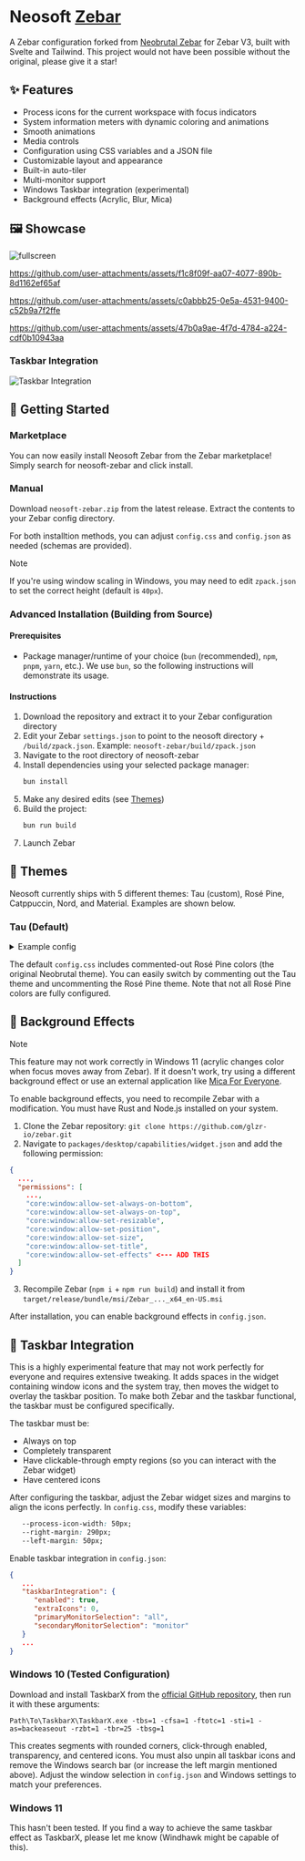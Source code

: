 # Neosoft [Zebar](https://github.com/glzr-io/zebar)
A Zebar configuration forked from [Neobrutal Zebar](https://github.com/adriankarlen/neobrutal-zebar) for Zebar V3, built with Svelte and Tailwind. This project would not have been possible without the original, please give it a star!

## ✨ Features

- Process icons for the current workspace with focus indicators
- System information meters with dynamic coloring and animations
- Smooth animations
- Media controls
- Configuration using CSS variables and a JSON file
- Customizable layout and appearance
- Built-in auto-tiler
- Multi-monitor support
- Windows Taskbar integration (experimental)
- Background effects (Acrylic, Blur, Mica)


## 🖼️ Showcase

![fullscreen](./misc/fullscreen.png)

https://github.com/user-attachments/assets/f1c8f09f-aa07-4077-890b-8d1162ef65af

https://github.com/user-attachments/assets/c0abbb25-0e5a-4531-9400-c52b9a7f2ffe

https://github.com/user-attachments/assets/47b0a9ae-4f7d-4784-a224-cdf0b10943aa

### Taskbar Integration
![Taskbar Integration](./misc/taskbar-integration.png)

## 🚀 Getting Started

### Marketplace
You can now easily install Neosoft Zebar from the Zebar marketplace! Simply search for neosoft-zebar and click install.

### Manual
Download `neosoft-zebar.zip` from the latest release. Extract the contents to your Zebar config directory.

For both installtion methods, you can adjust `config.css` and `config.json` as needed (schemas are provided).

> [!NOTE]
> If you're using window scaling in Windows, you may need to edit `zpack.json` to set the correct height (default is `40px`).

### Advanced Installation (Building from Source)

#### Prerequisites

- Package manager/runtime of your choice (`bun` (recommended), `npm`, `pnpm`, `yarn`, etc.). We use `bun`, so the following instructions will demonstrate its usage.

#### Instructions

1. Download the repository and extract it to your Zebar configuration directory
2. Edit your Zebar `settings.json` to point to the neosoft directory + `/build/zpack.json`. Example: `neosoft-zebar/build/zpack.json`
3. Navigate to the root directory of neosoft-zebar
4. Install dependencies using your selected package manager:
   ```bash
   bun install
   ```
5. Make any desired edits (see [Themes](#Themes))
6. Build the project:
   ```bash
   bun run build
   ```
7. Launch Zebar

## 🎨 Themes

Neosoft currently ships with 5 different themes: Tau (custom), Rosé Pine, Catppuccin, Nord, and Material. Examples are shown below.

### Tau (Default)

<details>
<summary>Example config</summary>

##### config.css

```css
/* colors */
  --text: var(--tau-text);
  --accent: var(--tau-accent);
  --bg: var(--tau-overlay);
  --muted: var(--tau-muted);
  --border: var(--tau-highlight-low);
  --shadow: var(--tau-highlight-low);
  --icon: var(--tau-love);
  --memory: var(--tau-weak);
  --cpu: var(--tau-accent);
  --cpu-high-usage: var(--tau-strong);
  --battery-good: var(--tau-weak);
  --battery-mid: var(--tau-mid);
  --battery-low: var(--tau-strong);
  --focused-process: var(--tau-text);
  --process: var(--tau-muted);
  --displayed: var(--tau-text);
  --ws-1: var(--tau-weak);
  --ws-2: var(--tau-low);
  --ws-3: var(--tau-accent);
  --ws-4: var(--tau-mid);
  --ws-5: var(--tau-strong);
  --tiling-direction: var(--tau-weak);
  --not-playing: var(--tau-love);
  --network: var(--tau-text);
  --weather: var(--tau-text);
  --bg-focused: var(--tau-highlight-high) / 0.4;
  --bg-unfocused: var(--tau-overlay) / 0.5;
```

</details>

The default `config.css` includes commented-out Rosé Pine colors (the original Neobrutal theme). You can easily switch by commenting out the Tau theme and uncommenting the Rosé Pine theme. Note that not all Rosé Pine colors are fully configured.

## 🎉 Background Effects

> [!NOTE]
> This feature may not work correctly in Windows 11 (acrylic changes color when focus moves away from Zebar). If it doesn't work, try using a different background effect or use an external application like [Mica For Everyone](https://github.com/MicaForEveryone/MicaForEveryone).

To enable background effects, you need to recompile Zebar with a modification. You must have Rust and Node.js installed on your system. 

1. Clone the Zebar repository: `git clone https://github.com/glzr-io/zebar.git`
2. Navigate to `packages/desktop/capabilities/widget.json` and add the following permission:

```json
{
  ...,
  "permissions": [
    ...,
    "core:window:allow-set-always-on-bottom",
    "core:window:allow-set-always-on-top",
    "core:window:allow-set-resizable",
    "core:window:allow-set-position",
    "core:window:allow-set-size",
    "core:window:allow-set-title",
    "core:window:allow-set-effects" <--- ADD THIS
  ]
}
```

3. Recompile Zebar (`npm i` + `npm run build`) and install it from `target/release/bundle/msi/Zebar_..._x64_en-US.msi`

After installation, you can enable background effects in `config.json`.

## 🧪 Taskbar Integration

This is a highly experimental feature that may not work perfectly for everyone and requires extensive tweaking. It adds spaces in the widget containing window icons and the system tray, then moves the widget to overlay the taskbar position. To make both Zebar and the taskbar functional, the taskbar must be configured specifically.

The taskbar must be:
- Always on top
- Completely transparent
- Have clickable-through empty regions (so you can interact with the Zebar widget)
- Have centered icons

After configuring the taskbar, adjust the Zebar widget sizes and margins to align the icons perfectly. In `config.css`, modify these variables:
```css
   --process-icon-width: 50px;
   --right-margin: 290px;
   --left-margin: 50px;
```

Enable taskbar integration in `config.json`:
```json
{
   ...
   "taskbarIntegration": {
      "enabled": true,
      "extraIcons": 0,
      "primaryMonitorSelection": "all",
      "secondaryMonitorSelection": "monitor"
   }
   ...
}
```


### Windows 10 (Tested Configuration)

Download and install TaskbarX from the [official GitHub repository](https://github.com/ChrisAnd1998/TaskbarX/releases), then run it with these arguments:

`Path\To\TaskbarX\TaskbarX.exe -tbs=1 -cfsa=1 -ftotc=1 -sti=1 -as=backeaseout -rzbt=1 -tbr=25 -tbsg=1`

This creates segments with rounded corners, click-through enabled, transparency, and centered icons. You must also unpin all taskbar icons and remove the Windows search bar (or increase the left margin mentioned above). Adjust the window selection in `config.json` and Windows settings to match your preferences.

### Windows 11

This hasn't been tested. If you find a way to achieve the same taskbar effect as TaskbarX, please let me know (Windhawk might be capable of this).


